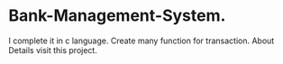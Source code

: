 # Bank-Management-System.
I complete it in c language. Create many function for transaction. About Details visit this project.
